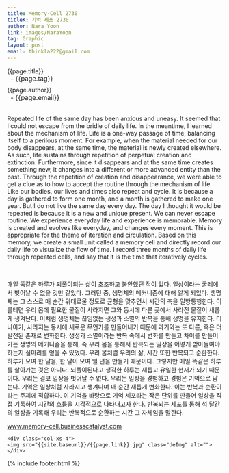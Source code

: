 ```yaml
---
title: Memory-Cell 2730
titleK: 기억 세포 2730
author: Nara Yoon
link: images/NaraYoon
tag: Graphic
layout: post
email: thinkla222@gmail.com
---	
```


<div class="container">

<div class="deDep">
{{page.title}}<br>
<p style="font-size:15px; margin:0px; padding:0px 0px 0px 8px; margin:0px 0px 8px 0px;">- {{page.tag}}</p>
{{page.author}}<br>
<p style="font-size:15px; margin:0px; padding:0px 0px 0px 8px;">- {{page.email}}</p>
</div>

<br>

<div class="det lato">



Repeated life of the same day has been anxious and uneasy. It seemed that I could not escape from the bridle of daily life. In the meantime, I learned about the mechanism of life. Life is a one-way passage of time, balancing itself to a perilous moment. For example, when the material needed for our body disappears, at the same time, the material is newly created elsewhere. As such, life sustains through repetition of perpetual creation and extinction. Furthermore, since it disappears and at the same time creates something new, it changes into a different or more advanced entity than the past. Through the repetition of creation and disappearance, we were able to get a clue as to how to accept the routine through the mechanism of life. Like our bodies, our lives and times also repeat and cycle. It is because a day is gathered to form one month, and a month is gathered to make one year. But I do not live the same day every day. The day I thought it would be repeated is because it is a new and unique present. We can never escape routine.
We experience everyday life and experience is memorable. Memory is created and evolves like everyday, and changes every moment. This is appropriate for the theme of iteration and circulation. Based on this memory, we create a small unit called a memory cell and directly record our daily life to visualize the flow of time. I record three months of daily life through repeated cells, and say that it is the time that iteratively cycles.



</div>

<br>

<div class="noto">

매일 똑같은 하루가 되풀이되는 삶이 초조하고 불안했던 적이 있다. 일상이라는 굴레에서 벗어날 수 없을 것만 같았다. 그러던 중, 생명체의 메커니즘에 대해 알게 되었다. 생명체는 그 스스로 매 순간 위태로울 정도로 균형을 맞추면서 시간의 축을 일방통행한다. 이를테면 우리 몸에 필요한 물질이 사라지면 그와 동시에 다른 곳에서 사라진 물질이 새롭게 생겨난다. 이처럼 생명체는 끊임없는 생성과 소멸의 반복을 통해 생명을 유지한다. 더 나아가, 사라지는 동시에 새로운 무언가를 만들어내기 때문에 과거와는 또 다른, 혹은 더 발전된 존재로 변화한다. 생성과 소멸이라는 반복 속에서 변화를 만들고 차이를 만들어가는 생명의 메커니즘을 통해, 즉 우리 몸을 통해서 반복되는 일상을 어떻게 받아들여야 하는지 실마리를 얻을 수 있었다. 우리 몸처럼 우리의 삶, 시간 또한 반복되고 순환한다. 하루가 모여 한 달을, 한 달이 모여 일 년을 만들기 때문이다. 그렇지만 매일 똑같은 하루를 살아가는 것은 아니다. 되풀이된다고 생각한 하루는 새롭고 유일한 현재가 되기 때문이다. 우리는 결코 일상을 벗어날 수 없다. 
우리는 일상을 경험하고 경험은 기억으로 남는다. 기억은 일상처럼 사라지고 생겨나며 매 순간 새롭게 변화한다. 이는 반복과 순환이라는 주제에 적합하다. 이 기억을 바탕으로 기억 세포라는 작은 단위를 만들어 일상을 직접 기록하여 시간의 흐름을 시각적으로 나타내고자 한다. 반복되는 세포를 통해 석 달간의 일상을 기록해 우리는 반복적으로 순환하는 시간 그 자체임을 말한다.

www.memory-cell.businesscatalyst.com


</div>

<div class="row" class="imgcolor">
	
	<div class="col-xs-4">
	<img src="{{site.baseurl}}/{{page.link}}.jpg" class="deImg" alt=""></div>
	
</div>

	

</div> 

{% include footer.html %}